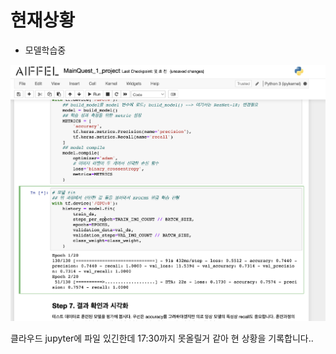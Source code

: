# 현재상황
- 모델학습중

![model.fit](./model_fit_20230721T171309.png)</br>

클라우드 jupyter에 파일 있긴한데 17:30까지 못올릴거 같아 현 상황을 기록합니다..